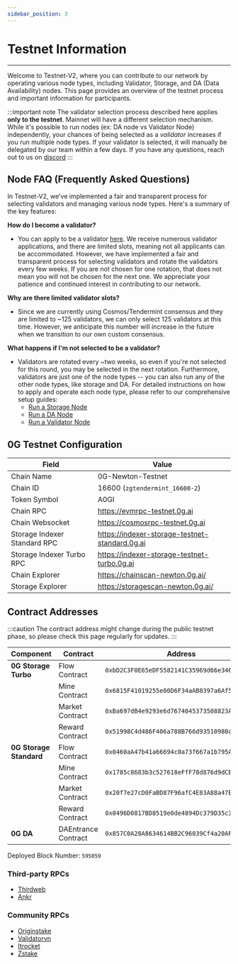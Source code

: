 ```yaml
---
sidebar_position: 3
---
```

# Testnet Information
---

Welcome to Testnet-V2, where you can contribute to our network by operating various node types, including Validator, Storage, and DA (Data Availability) nodes. This page provides an overview of the testnet process and important information for participants.

:::important note
The validator selection process described here applies **only to the testnet**. Mainnet will have a different selection mechanism.
While it's possible to run nodes (ex: DA node vs Validator Node) independently, your chances of being selected as a _validator_ increases if you run multiple node types. 
If your validator is selected, it will manually be delegated by our team within a few days.
If you have any questions, reach out to us on [discord](https://discord.com/invite/0glabs)
:::

## Node FAQ (Frequently Asked Questions)

In Testnet-V2, we've implemented a fair and transparent process for selecting validators and managing various node types. Here's a summary of the key features:

**How do I become a validator?**
- You can apply to be a validator [here](https://shorturl.at/fgkoR). We receive numerous validator applications, and there are limited slots, meaning not all applicants can be accommodated. However, we have implemented a fair and transparent process for selecting validators and rotate the validators every few weeks. If you are not chosen for one rotation, that does not mean you will not be chosen for the next one. We appreciate your patience and continued interest in contributing to our network. 

**Why are there limited validator slots?** 
- Since we are currently using Cosmos/Tendermint consensus and they are limited to ~125 validators, we can only select 125 validators at this time. However, we anticipate this number will increase in the future when we transition to our own custom consensus. 

**What happens if I'm not selected to be a validator?**
- Validators are rotated every ~two weeks, so even if you're not selected for this round, you may be selected in the next rotation. Furthermore, validators are just one of the node types -- you can also run any of the other node types, like storage and DA. For detailed instructions on how to apply and operate each node type, please refer to our comprehensive setup guides:
  - [Run a Storage Node](./storage-node.md)
  - [Run a DA Node](./da-node.md)
  - [Run a Validator Node](./validator-node.md)

## 0G Testnet Configuration

| Field | Value |
|-------|-------|
| Chain Name | 0G-Newton-Testnet |
| Chain ID | 16600 (`zgtendermint_16600-2`) |
| Token Symbol | A0GI |
| Chain RPC | https://evmrpc-testnet.0g.ai |
| Chain Websocket | https://cosmosrpc-testnet.0g.ai |
| Storage Indexer Standard RPC | https://indexer-storage-testnet-standard.0g.ai |
| Storage Indexer Turbo RPC | https://indexer-storage-testnet-turbo.0g.ai |
| Chain Explorer | https://chainscan-newton.0g.ai/ |
| Storage Explorer | https://storagescan-newton.0g.ai/ |

## Contract Addresses

:::caution
The contract address might change during the public testnet phase, so please check this page regularly for updates. 
:::

| Component | Contract | Address |
|-----------|----------|---------|
| **0G Storage Turbo** | Flow Contract | `0xbD2C3F0E65eDF5582141C35969d66e34629cC768` |
| | Mine Contract | `0x6815F41019255e00D6F34aAB8397a6Af5b6D806f` |
| | Market Contract | `0xBa697dB4e9293e6d7674045373508823A85d0798` |
| | Reward Contract | `0x51998C4d486F406a788B766d93510980ae1f9360` |
| **0G Storage Standard** | Flow Contract | `0x0460aA47b41a66694c0a73f667a1b795A5ED3556` |
| | Mine Contract | `0x1785c8683b3c527618eFfF78d876d9dCB4b70285` |
| | Market Contract | `0x20f7e27cD0FaBD87F96afC4E83A88a47E9Ce4689` |
| | Reward Contract | `0x0496D0817BD8519e0de4894Dc379D35c35275609` |
| **0G DA** | DAEntrance Contract | `0x857C0A28A8634614BB2C96039Cf4a20AFF709Aa9` |

Deployed Block Number: `595059`

### Third-party RPCs

- [Thirdweb](https://thirdweb.com/0g-newton-testnet)
- [Ankr](https://rpc.ankr.com/0g_newton)

### Community RPCs

- [Originstake](https://0g-json-rpc-public.originstake.com)
- [Validatorvn](https://0g-rpc-evm01.validatorvn.com)
- [Itrocket](https://og-testnet-jsonrpc.itrocket.net)
- [Zstake](https://0g-evmrpc.zstake.xyz/)

